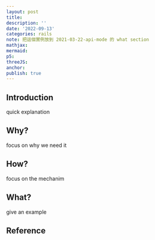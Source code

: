 ```yaml
---
layout: post
title:
description: ''
date: '2022-09-13'
categories: rails
note: 把這個實例放到 2021-03-22-api-mode 的 what section
mathjax:
mermaid:
p5:
threeJS:
anchor:
publish: true
---
```


## Introduction

quick explanation

## Why?

focus on why we need it

## How?

focus on the mechanim

## What?

give an example

## Reference
